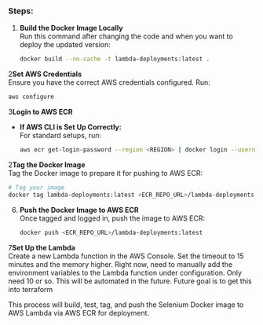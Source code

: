 ### Steps:

1. **Build the Docker Image Locally**  
   Run this command after changing the code and when you want to deploy the updated version:
   ```bash
   docker build --no-cache -t lambda-deployments:latest .
   ```
2**Set AWS Credentials**  
   Ensure you have the correct AWS credentials configured. Run:
   ```bash
   aws configure
   ```
3**Login to AWS ECR**

   - **If AWS CLI is Set Up Correctly:**  
     For standard setups, run:
     ```bash
     aws ecr get-login-password --region <REGION> | docker login --username AWS --password-stdin <ECR_REPO_URL>
     ```

2**Tag the Docker Image**  
   Tag the Docker image to prepare it for pushing to AWS ECR:
   ```bash
   # Tag your image
  docker tag lambda-deployments:latest <ECR_REPO_URL>/lambda-deployments:latest
   ```

6. **Push the Docker Image to AWS ECR**  
   Once tagged and logged in, push the image to AWS ECR:
   ```bash
   docker push <ECR_REPO_URL>/lambda-deployments:latest
   ```

7**Set Up the Lambda**  
   Create a new Lambda function in the AWS Console. Set the timeout to 15 minutes and the memory higher.
   Right now, need to manually add the environment variables to the Lambda function under configuration. Only need 10 or so. 
   This will be automated in the future.
   Future goal is to get this into terraform

This process will build, test, tag, and push the Selenium Docker image to AWS Lambda via AWS ECR for deployment.